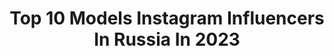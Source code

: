 ---
title: Top 10 Models Instagram Influencers In Russia In 2023
description: >-
  Find top models Instagram influencers in Russia in 2023. Most popular hashtags: #repost #kidsmodel #brunettegirl.
platform: Instagram
hits: 1307
text_top: See the top-rated Instagram influencers on inBeat.
text_bottom: Our platform has 1307 Instagram influencers like this in Russia for you to collaborate.
profiles:
  - username: "nasynest"
    fullname: >-
      Анастасия Вертелецкая
    bio: >-
      Lifestyle блог в стиле «shit happens» модель с псориазом #model_nasy девочка с билбордов куда пойти в Запорожье- в актуальном
    location: "Russia"
    followers: 7766
    engagement: 681
    commentsToLikes: 0.086983
    id: ck6tzd4n0904o0j71alo5sjr9
    verified: false
    hashtags: "#model"
  - username: "amirakhayy"
    fullname: >-
      Amira Khayrutdinova
    bio: >-
      Model & Fitness influencer 📩 contact me: amirakhayrutdinova@gmail.com ambassador @teamsportgala My backup: @amirakhay2 Russia, Kazan 🌏
    location: "Russia"
    followers: 69529
    engagement: 380
    commentsToLikes: 0.067689
    id: ckapbzw691xk60i7837unjlvi
    verified: false
    hashtags: "#fitnessgirls, #teeninfluencer, #selfiegirl, #cutegirlsofinstagram"
  - username: "taliyusha"
    fullname: >-
      TALIA AIBEDULLINA
    bio: >-
      model / choreographer / host MISS GRAND RUSSIA 2018 TOP MISS RUSSIA 2016 MISS VOLGA 2016 MISS ALL NATIONS 2019 Cooperation @edgarsaakyan 📩
    location: "Russia"
    followers: 30111
    engagement: 404
    commentsToLikes: 0.025161
    id: ck5q07wei4oh00i11rmh8mf2k
    verified: false
    hashtags: "#thelandoflegends, #selfietime, #rixosmoments, #model"
  - username: "shurkus_milana"
    fullname: >-
      Шуркус Милана
    bio: >-
      Mia Shurkus,🔝Russian model Spb, модель🔛актриса, сотрудничество в direct ✍️ account run by mom
    location: "Russia"
    followers: 6013
    engagement: 1480
    commentsToLikes: 0.102625
    id: ck9wdv1qshe780j78xnqevk5z
    verified: false
    hashtags: "#kidsfashiontrends, #repost, #fashionkids, #winter"
  - username: "galinapolozhiy"
    fullname: >-
      Galina Polozhiy / МОДЕЛЬ СПБ
    bio: >-
      Возрастная модель 60 лет Премия🏆 TOP MODEL от журнала GENERATION 📸Фотомодель 👗Модель для рекламы 👯‍♀️Даю частные уроки по моделингу
    location: "Russia"
    followers: 8431
    engagement: 1823
    commentsToLikes: 0.162791
    id: ck5hqt7wytoqf0i11rni3x6g5
    verified: false
    hashtags: "#repost, #konplott, #krasivo365, #konplottspb"
  - username: "olga_lovely_baby"
    fullname: >-
      Ольга Боровикова
    bio: >-
      Оля👱‍♀️- Юная Модель👗 Муром- Москва Россия🇷🇺 5 лет/110 см @top_model_murom @natalia_bor_o мама
    location: "Russia"
    followers: 7911
    engagement: 1887
    commentsToLikes: 0.067762
    id: ck15r0na45jtz0i19bn49olxs
    verified: false
    hashtags: ""
  - username: "vasiliska2103"
    fullname: >-
      Василиса Кузнецова
    bio: >-
      172 см Модель, актриса Model, actress. Санкт-Петербург Saint Petersburg МА : @eskimomodels Account managed by mom Cотрудничествo в директ
    location: "Russia"
    followers: 6439
    engagement: 1202
    commentsToLikes: 0.147477
    id: ckap5puswcnjn0i78nuqf5j50
    verified: false
    hashtags: ""
  - username: "iamprincessnika"
    fullname: >-
      NIKA
    bio: >-
      👸🏻PRINCESS👸🏻 👑 MRS.EASTERN EUROPE UNIVERSE 2020👑 💎FIFTH ELEMENT💎 🛡AD VICTORIAM🛡 🌟 MODEL🌟
    location: "Russia"
    followers: 47775
    engagement: 1823
    commentsToLikes: 0.043641
    id: ck0w4th0s0c010i19gvu9buj1
    verified: false
    hashtags: "#belle"
  - username: "sofia_chemeris"
    fullname: >-
      ⚜️SOFIA CHEMERIS⚜️
    bio: >-
      MODEL Ukraine, Vinnytsia MA: @qkids_agency 🇺🇦 @katemodels_kids 🇵🇹 Account runs by mum @chemeris2007
    location: "Russia"
    followers: 16336
    engagement: 789
    commentsToLikes: 0.234930
    id: ck5zs2gi3xp3w0i14sj743f7v
    verified: false
    hashtags: ""
  - username: "anastasiyagoulimova_official"
    fullname: >-
      Анастасия Гулимова
    bio: >-
      •Actress, Model• Moscow. Russia МЕНЯ НЕТ В ОДНОКЛАССНИКАХ И В ТIKTOK МЕНЯ ТОЖЕ НЕТ!
    location: "Russia"
    followers: 38539
    engagement: 1327
    commentsToLikes: 0.045277
    id: ck8t6mcdje43t0j78vc7zuk5r
    verified: false
    hashtags: "#ny, #brooklynbridge, #newyear, #25"
---